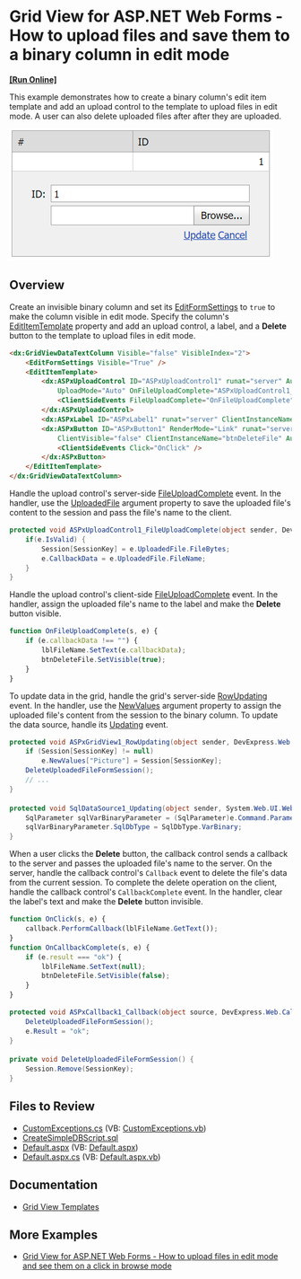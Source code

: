 # Grid View for ASP.NET Web Forms - How to upload files and save them to a binary column in edit mode
<!-- run online -->
**[[Run Online]](https://codecentral.devexpress.com/t285123/)**
<!-- run online end -->

This example demonstrates how to create a binary column's edit item template and add an upload control to the template to upload files in edit mode. A user can also delete uploaded files after after they are uploaded.

![Upload files in edit mode](UploadFilesInEditMode.png)

## Overview

Create an invisible binary column and set its [EditFormSettings](https://docs.devexpress.com/AspNet/DevExpress.Web.GridViewDataColumn.EditFormSettings) to `true` to make the column visible in edit mode. Specify the column's [EditItemTemplate](https://docs.devexpress.com/AspNet/DevExpress.Web.GridViewDataColumn.EditItemTemplate) property and add an upload control, a label, and a **Delete** button to the template to upload files in edit mode.

```aspx
<dx:GridViewDataTextColumn Visible="false" VisibleIndex="2">
    <EditFormSettings Visible="True" />
    <EditItemTemplate>
        <dx:ASPxUploadControl ID="ASPxUploadControl1" runat="server" AutoStartUpload="true"
            UploadMode="Auto" OnFileUploadComplete="ASPxUploadControl1_FileUploadComplete">
            <ClientSideEvents FileUploadComplete="OnFileUploadComplete" />
        </dx:ASPxUploadControl>
        <dx:ASPxLabel ID="ASPxLabel1" runat="server" ClientInstanceName="lblFileName" />
        <dx:ASPxButton ID="ASPxButton1" RenderMode="Link" runat="server" Text="Remove"
            ClientVisible="false" ClientInstanceName="btnDeleteFile" AutoPostBack="false">
            <ClientSideEvents Click="OnClick" />
        </dx:ASPxButton>
    </EditItemTemplate>
</dx:GridViewDataTextColumn>
```

Handle the upload control's server-side [FileUploadComplete](https://docs.devexpress.com/AspNet/DevExpress.Web.ASPxUploadControl.FileUploadComplete) event. In the handler, use the [UploadedFile](https://docs.devexpress.com/AspNet/DevExpress.Web.FileUploadCompleteEventArgs.UploadedFile) argument property to save the uploaded file's content to the session and pass the file's name to the client.

```cs
protected void ASPxUploadControl1_FileUploadComplete(object sender, DevExpress.Web.FileUploadCompleteEventArgs e) {
    if(e.IsValid) {
        Session[SessionKey] = e.UploadedFile.FileBytes;
        e.CallbackData = e.UploadedFile.FileName;
    }
}
```

Handle the upload control's client-side [FileUploadComplete](https://docs.devexpress.com/AspNet/js-ASPxClientUploadControl.FileUploadComplete) event. In the handler, assign the uploaded file's name to the label and make the **Delete** button visible.

```js
function OnFileUploadComplete(s, e) {
    if (e.callbackData !== "") {
        lblFileName.SetText(e.callbackData);
        btnDeleteFile.SetVisible(true);
    }
}
```

To update data in the grid, handle the grid's server-side [RowUpdating](https://docs.devexpress.com/AspNet/DevExpress.Web.ASPxGridView.RowUpdating) event. In the handler, use the [NewValues](https://docs.devexpress.com/AspNet/DevExpress.Web.Data.ASPxDataUpdatingEventArgs.NewValues) argument property to assign the uploaded file's content from the session to the binary column. To update the data source, handle its [Updating](https://learn.microsoft.com/en-us/dotnet/api/system.web.ui.webcontrols.sqldatasource.updating?view=netframework-4.8) event.

```cs
protected void ASPxGridView1_RowUpdating(object sender, DevExpress.Web.Data.ASPxDataUpdatingEventArgs e) {
    if (Session[SessionKey] != null)
        e.NewValues["Picture"] = Session[SessionKey];
    DeleteUploadedFileFormSession();
    // ...
}

protected void SqlDataSource1_Updating(object sender, System.Web.UI.WebControls.SqlDataSourceCommandEventArgs e) {
    SqlParameter sqlVarBinaryParameter = (SqlParameter)e.Command.Parameters[0];
    sqlVarBinaryParameter.SqlDbType = SqlDbType.VarBinary;
}
```

When a user clicks the **Delete** button, the callback control sends a callback to the server and passes the uploaded file's name to the server. On the server, handle the callback control's `Callback` event to delete the file's data from the current session. To complete the delete operation on the client, handle the callback control's `CallbackComplete` event. In the handler, clear the label's text and make the **Delete** button invisible.

```js
function OnClick(s, e) {
    callback.PerformCallback(lblFileName.GetText());
}
function OnCallbackComplete(s, e) {
    if (e.result === "ok") {
        lblFileName.SetText(null);
        btnDeleteFile.SetVisible(false);
    }
}
```

```cs
protected void ASPxCallback1_Callback(object source, DevExpress.Web.CallbackEventArgs e) {
    DeleteUploadedFileFormSession();
    e.Result = "ok";
}

private void DeleteUploadedFileFormSession() {
    Session.Remove(SessionKey);
}
```

## Files to Review

* [CustomExceptions.cs](./CS/App_Code/CustomExceptions.cs) (VB: [CustomExceptions.vb](./VB/App_Code/CustomExceptions.vb))
* [CreateSimpleDBScript.sql](./CS/CreateSimpleDBScript.sql)
* [Default.aspx](./CS/Default.aspx) (VB: [Default.aspx](./VB/Default.aspx))
* [Default.aspx.cs](./CS/Default.aspx.cs) (VB: [Default.aspx.vb](./VB/Default.aspx.vb))

## Documentation

* [Grid View Templates](https://docs.devexpress.com/AspNet/3718/components/grid-view/concepts/templates)

## More Examples

* [Grid View for ASP.NET Web Forms - How to upload files in edit mode and see them on a click in browse mode](https://github.com/DevExpress-Examples/aspxgridview-upload-files)
